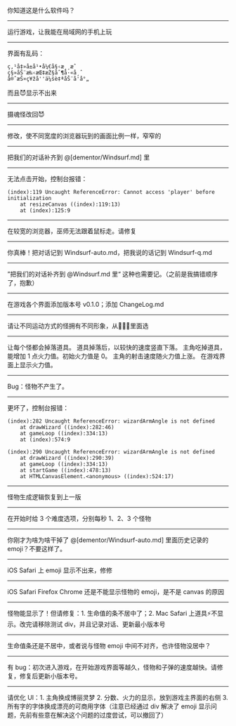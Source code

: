 你知道这是什么软件吗？

---

运行游戏，让我能在局域网的手机上玩

---

界面有乱码：
```
ç‚¹å‡»å±å¹•å¼€å§‹æ¸¸æˆ
ç§»åŠ¨æ‰‹æŒ‡æŽ§åˆ¶å·«å¸ˆ
å®ˆæŠ¤ç¥žå''ä¼šè‡ªåŠ¨å'å°„ 
```
而且😈显示不出来

---

摄魂怪改回😈 

---

修改，使不同宽度的浏览器玩到的画面比例一样，窄窄的

---

把我们的对话补齐到 @[dementor/Windsurf.md] 里

---

无法点击开始，控制台报错：
```
(index):119 Uncaught ReferenceError: Cannot access 'player' before initialization
    at resizeCanvas ((index):119:13)
    at (index):125:9
```

---

在较宽的浏览器，巫师无法跟着鼠标走。请修复

---

你真棒！把对话记到 Windsurf-auto.md，把我说的话记到 Windsurf-q.md

---

”把我们的对话补齐到 @Windsurf.md 里“ 这种也需要记。（之前是我搞错顺序了，抱歉）

---

在游戏各个界面添加版本号 v0.1.0；添加 ChangeLog.md

---

请让不同运动方式的怪拥有不同形象，从👿💀👾里面选

---

让每个怪都会掉落道具。
道具掉落后，以较快的速度竖直下落。
主角吃掉道具，能增加 1 点火力值。初始火力值是 0。
主角的射击速度随火力值上涨。
在游戏界面上显示火力值。

---

Bug：怪物不产生了。

---

更坏了，控制台报错：
```
(index):282 Uncaught ReferenceError: wizardArmAngle is not defined
    at drawWizard ((index):282:46)
    at gameLoop ((index):334:13)
    at (index):574:9

(index):290 Uncaught ReferenceError: wizardArmAngle is not defined
    at drawWizard ((index):290:39)
    at gameLoop ((index):334:13)
    at startGame ((index):478:13)
    at HTMLCanvasElement.<anonymous> ((index):524:17)
```

---

怪物生成逻辑恢复到上一版

---

在开始时给 3 个难度选项，分别每秒 1、2、3 个怪物

---

你刚才为啥为啥干掉了 @[dementor/Windsurf-auto.md] 里面历史记录的 emoji？不要这样了。

---

iOS Safari 上 emoji 显示不出来，修修

---

iOS Safari Firefox Chrome 还是不能显示怪物的 emoji，是不是 canvas 的原因

---

怪物能显示了！但请修复：1. 生命值的条不居中了；2. Mac Safari 上道具⚡不显示。改完请移除测试 div，并且记录对话、更新最小版本号

---

生命值条还是不居中，或者说与怪物 emoji 中间不对齐，也许怪物没居中？

---

有 bug：初次进入游戏，在开始游戏界面等越久，怪物和子弹的速度越快。请修复，修复后更新小版本号。

---

请优化 UI：1. 主角换成博丽灵梦 2. 分数、火力的显示，放到游戏主界面的右侧 3. 所有字的字体换成漂亮的可商用字体（注意已经通过 div 解决了 emoji 显示问题，先前有些意在解决这个问题的过度尝试，可以撤回了）